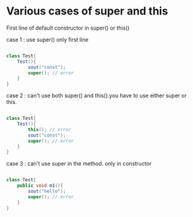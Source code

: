 # Various cases of super and this

First line of default constructor in super() or this()

case 1 : use super() only first line

```.java

class Test{
	Test(){
		sout("const");
		super(); // error
	}
}


```

case 2 : can't use both super() and this().you have to use either super or this.
```.java

class Test{
	Test(){
		this(); // error
		sout("const");
		super(); // error
	}
}


```
case 3 : can't use super in the method. only in constructor
```.java

class Test{
	public void m1(){
		sout("hello");
		super(); // error
	}
}


```
